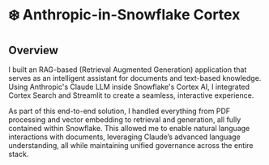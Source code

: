 # ❄️ Anthropic-in-Snowflake Cortex

## Overview
I built an RAG-based (Retrieval Augmented Generation) application that serves as an intelligent assistant for documents and text-based knowledge. Using Anthropic's Claude LLM inside Snowflake's Cortex AI, I integrated Cortex Search and Streamlit to create a seamless, interactive experience.

As part of this end-to-end solution, I handled everything from PDF processing and vector embedding to retrieval and generation, all fully contained within Snowflake. This allowed me to enable natural language interactions with documents, leveraging Claude’s advanced language understanding, all while maintaining unified governance across the entire stack.
